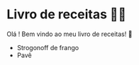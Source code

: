 # Livro de receitas :man_cook:

Olá ! Bem vindo ao meu livro de receitas! :wave:

- Strogonoff de frango
- Pavê
